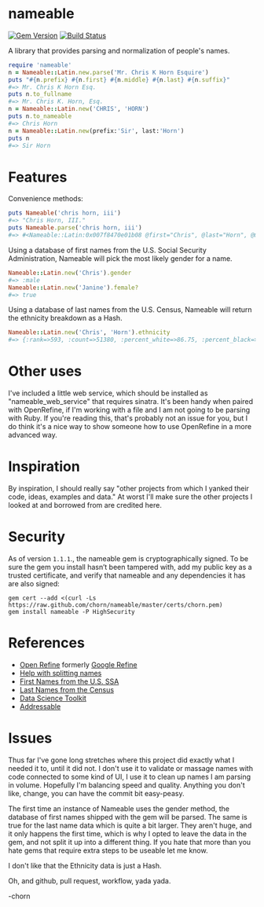 # nameable

[![Gem Version](https://badge.fury.io/rb/nameable.svg)](http://badge.fury.io/rb/nameable)
[![Build Status](https://travis-ci.org/chorn/nameable.svg?branch=master)](https://travis-ci.org/chorn/nameable)

A library that provides parsing and normalization of people's names.

```ruby
require 'nameable'
n = Nameable::Latin.new.parse('Mr. Chris K Horn Esquire')
puts "#{n.prefix} #{n.first} #{n.middle} #{n.last} #{n.suffix}"
#=> Mr. Chris K Horn Esq.
puts n.to_fullname
#=> Mr. Chris K. Horn, Esq.
n = Nameable::Latin.new('CHRIS', 'HORN')
puts n.to_nameable
#=> Chris Horn
n = Nameable::Latin.new(prefix:'Sir', last:'Horn')
puts n
#=> Sir Horn
```

# Features

Convenience methods:
```ruby
puts Nameable('chris horn, iii')
#=> "Chris Horn, III."
puts Nameable.parse('chris horn, iii')
#=> #<Nameable::Latin:0x007f8470e01b08 @first="Chris", @last="Horn", @middle=nil, @prefix=nil, @suffix="III.">
```
Using a database of first names from the U.S. Social Security Administration, Nameable will pick the most likely gender for a name.

```ruby
Nameable::Latin.new('Chris').gender
#=> :male
Nameable::Latin.new('Janine').female?
#=> true
```
Using a database of last names from the U.S. Census, Nameable will return the ethnicity breakdown as a Hash.
```ruby
Nameable::Latin.new('Chris', 'Horn').ethnicity
#=> {:rank=>593, :count=>51380, :percent_white=>86.75, :percent_black=>8.31, :percent_asian_pacific_islander=>0.84, :percent_american_indian_alaska_native=>1.16, :percent_two_or_more_races=>1.46, :percent_hispanic=>1.48}
```

# Other uses

I've included a little web service, which should be installed as "nameable_web_service" that requires sinatra.  It's been handy when paired with OpenRefine, if I'm working with a file and I am not going to be parsing with Ruby.  If you're reading this, that's probably not an issue for you, but I do think it's a nice way to show someone how to use OpenRefine in a more advanced way.

# Inspiration

By inspiration, I should really say "other projects from which I yanked their code, ideas, examples and data." At worst I'll make sure the other projects I looked at and borrowed from are credited here.

# Security

As of version `1.1.1`., the nameable gem is cryptographically signed. To be sure the gem you install hasn’t been tampered with, add my public key as a trusted certificate, and verify that nameable and any dependencies it has are also signed:

```
gem cert --add <(curl -Ls https://raw.github.com/chorn/nameable/master/certs/chorn.pem)
gem install nameable -P HighSecurity
```

# References

* [Open Refine](http://openrefine.org/) formerly [Google Refine](https://code.google.com/p/google-refine/)
* [Help with splitting names](http://www.onlineaspect.com/2009/08/17/splitting-names/)
* [First Names from the U.S. SSA](http://www.ssa.gov/oact/babynames/limits.html)
* [Last Names from the Census](http://www.census.gov/topics/population/genealogy/data/2000_surnames.html)
* [Data Science Toolkit](https://github.com/petewarden/dstk)
* [Addressable](https://github.com/sporkmonger/addressable)

# Issues

Thus far I've gone long stretches where this project did exactly what I needed it to, until it did not.  I don't use it to validate or massage names with code connected to some kind of UI, I use it to clean up names I am parsing in volume.  Hopefully I'm balancing speed and quality.  Anything you don't like, change, you can have the commit bit easy-peasy.

The first time an instance of Nameable uses the gender method, the database of first names shipped with the gem will be parsed.  The same is true for the last name data which is quite a bit larger.  They aren't huge, and it only happens the first time, which is why I opted to leave the data in the gem, and not split it up into a different thing.  If you hate that more than you hate gems that require extra steps to be useable let me know.

I don't like that the Ethnicity data is just a Hash.

Oh, and github, pull request, workflow, yada yada.

-chorn
